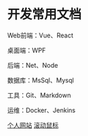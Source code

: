 # 开发常用文档

Web前端：Vue、React

桌面端：WPF

后端：Net、Node

数据库：MsSql、Mysql

工具：Git、Markdown

运维：Docker、Jenkins

[个人网站](https://www.shuijianxiang.com)
[滚动鼠标](#introduction)

